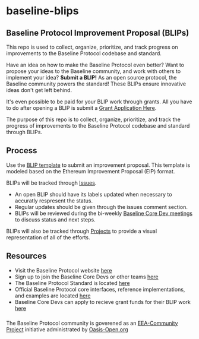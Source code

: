 # baseline-blips

<h2>Baseline Protocol Improvement Proposal (BLIPs)</h2>

This repo is used to collect, organize, prioritize, and track progress on improvements to the Baseline Protocol codebase and standard.

Have an idea on how to make the Baseline Protocol even better? Want to propose your ideas to the Baseline community, and work with others to implement your idea? **Submit a BLIP!**
As an open source protocol, the Baseline community powers the standard! These BLIPs ensure innovative ideas don't get left behind.

It's even possible to be paid for your BLIP work through grants. All you have to do after opening a BLIP is submit a [Grant Application Here](https://github.com/eea-oasis/baseline-grants).

The purpose of this repo is to collect, organize, prioritize, and track the progress of improvements to the Baseline Protocol codebase and standard through BLIPs.

## Process

Use the [BLIP template](https://github.com/eea-oasis/baseline-blips/blob/main/.github/ISSUE_TEMPLATE/blip-template.md) to submit an improvement proposal. This template is modeled based on the Ethereum Improvement Proposal (EIP) format.

BLIPs will be tracked through [Issues](https://github.com/eea-oasis/baseline-blips/issues).

- An open BLIP should have its labels updated when necessary to accuratly respresent the status.
- Regular updates should be given through the issues comment section.
- BLIPs will be reviewed during the bi-weekly [Baseline Core Dev meetings](https://www.baseline-protocol.org/get-involved/) to discuss status and next steps.

BLIPs will also be tracked through [Projects](https://github.com/eea-oasis/baseline-blips/projects/1) to provide a visual representation of all of the efforts.

## Resources

- Visit the Baseline Protocol website [here](https://baseline-protocol.org)
- Sign up to join the Baseline Core Devs or other teams [here](https://www.baseline-protocol.org/get-involved/)
- The Baseline Protocol Standard is located [here](https://github.com/eea-oasis/baseline-standard)
- Official Baseline Protocol core interfaces, reference implementations, and examples are located [here](https://github.com/eea-oasis/baseline)
- Baseline Core Devs can apply to recieve grant funds for their BLIP work [here](https://github.com/eea-oasis/baseline-grants)

###

The Baseline Protocol community is goverened as an [EEA-Community Project](https://entethalliance.org/eeacommunityprojects/) initiative administrated by [Oasis-Open.org](https://oasis-open.org)

